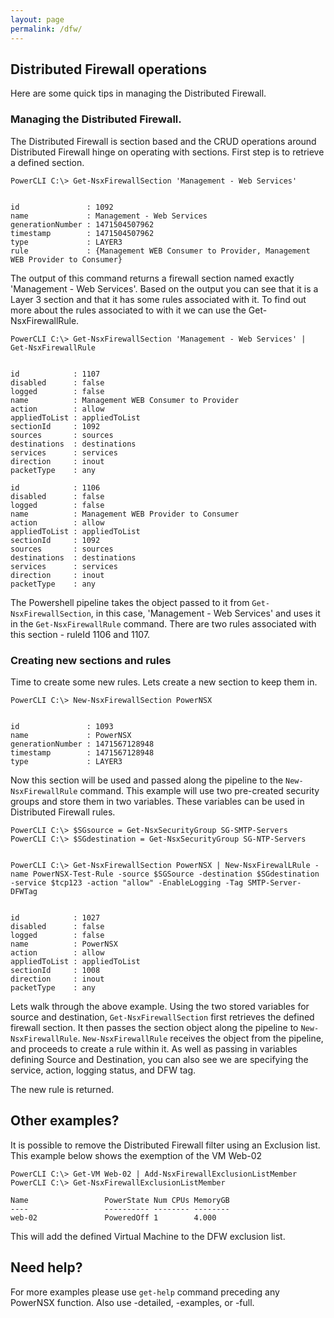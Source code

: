 ```yaml
---
layout: page
permalink: /dfw/
---
```


## Distributed Firewall operations

Here are some quick tips in managing the Distributed Firewall. 

### Managing the Distributed Firewall.

The Distributed Firewall is section based and the CRUD operations around Distributed Firewall hinge on operating with sections. First step is to retrieve a defined section.

```
PowerCLI C:\> Get-NsxFirewallSection 'Management - Web Services'


id               : 1092
name             : Management - Web Services
generationNumber : 1471504507962
timestamp        : 1471504507962
type             : LAYER3
rule             : {Management WEB Consumer to Provider, Management WEB Provider to Consumer}

```

The output of this command returns a firewall section named exactly 'Management - Web Services'. Based on the output you can see that it is a Layer 3 section and that it has some rules associated with it. To find out more about the rules associated to with it we can use the Get-NsxFirewallRule.


```
PowerCLI C:\> Get-NsxFirewallSection 'Management - Web Services' | Get-NsxFirewallRule


id            : 1107
disabled      : false
logged        : false
name          : Management WEB Consumer to Provider
action        : allow
appliedToList : appliedToList
sectionId     : 1092
sources       : sources
destinations  : destinations
services      : services
direction     : inout
packetType    : any

id            : 1106
disabled      : false
logged        : false
name          : Management WEB Provider to Consumer
action        : allow
appliedToList : appliedToList
sectionId     : 1092
sources       : sources
destinations  : destinations
services      : services
direction     : inout
packetType    : any

```

The Powershell pipeline takes the object passed to it from `Get-NsxFirewallSection`, in this case, 'Management - Web Services' and uses it in the `Get-NsxFirewallRule` command. There are two rules associated with this section - ruleId 1106 and 1107.



### Creating new sections and rules

Time to create some new rules. Lets create a new section to keep them in.

```
PowerCLI C:\> New-NsxFirewallSection PowerNSX


id               : 1093
name             : PowerNSX
generationNumber : 1471567128948
timestamp        : 1471567128948
type             : LAYER3
```

Now this section will be used and passed along the pipeline to the `New-NsxFirewallRule` command. This example will use two pre-created security groups and store them in two variables. These variables can be used in Distributed Firewall rules.

```
PowerCLI C:\> $SGsource = Get-NsxSecurityGroup SG-SMTP-Servers
PowerCLI C:\> $SGdestination = Get-NsxSecurityGroup SG-NTP-Servers


PowerCLI C:\> Get-NsxFirewallSection PowerNSX | New-NsxFirewalLRule -name PowerNSX-Test-Rule -source $SGSource -destination $SGdestination -service $tcp123 -action "allow" -EnableLogging -Tag SMTP-Server-DFWTag


id            : 1027
disabled      : false
logged        : false
name          : PowerNSX
action        : allow
appliedToList : appliedToList
sectionId     : 1008
direction     : inout
packetType    : any
```

Lets walk through the above example. Using the two stored variables for source and destination, `Get-NsxFirewallSection` first retrieves the defined firewall section. It then passes the section object along the pipeline to `New-NsxFirewallRule`. `New-NsxFirewallRule` receives the object from the pipeline, and proceeds to create a rule within it. As well as passing in variables defining Source and Destination, you can also see we are specifying the service, action, logging status, and DFW tag.

The new rule is returned.

## Other examples?

It is possible to remove the Distributed Firewall filter using an Exclusion list. This example below shows the exemption of the VM Web-02

```
PowerCLI C:\> Get-VM Web-02 | Add-NsxFirewallExclusionListMember
PowerCLI C:\> Get-NsxFirewallExclusionListMember

Name                 PowerState Num CPUs MemoryGB
----                 ---------- -------- --------
web-02               PoweredOff 1        4.000

```

This will add the defined Virtual Machine to the DFW exclusion list.

## Need help?

For more examples please use `get-help` command preceding any PowerNSX function. Also use -detailed, -examples, or -full.
